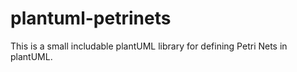 # plantuml-petrinets
This is a small includable plantUML library for defining Petri Nets in plantUML.
